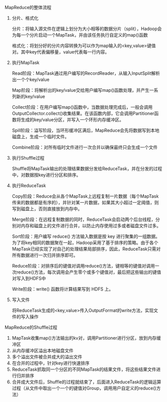 MapReduce的整体流程

1. 分片、格式化

   分片：将输入源文件在逻辑上划分为大小相等的数据分片（split），Hadoop会为每一个分片启动一个MapTask，并由该任务执行自定义的map()函数

   格式化：将划分好的分片内容转换为可以作为map输入的<key,value>键值对。其中key代表偏移量，value代表每一行内容。

2. 执行MapTask

   Read阶段：MapTask通过用户编写的RecordReader，从输入InputSplit解析出一个个key/value

   Map阶段：将解析出的key/value交给用户编写map()函数处理，并产生一系列新的key/value

   Collect阶段：在用户编写map()函数中，当数据处理完成后，一般会调用OutputCollector.collect()收集结果。在该函数内部，它会调用Partitioner函数将生成的key/value分区，并写入一个环形内存缓冲区。

   Spill阶段：溢写阶段，当环形缓冲区满后，MapReduce会先将数据写到本地磁盘上，生成一个临时文件。

   Combine阶段：对所有临时文件进行一次合并以确保最终只会生成一个文件

3. 执行Shuffle过程

   Shuffle将MapTask输出的处理结果数据分发给ReduceTask，并在分发的过程中，对数据按key进行分区和排序。

4. 执行ReduceTask

   Copy阶段：Reduce会从各个MapTask上远程复制一片数据（每个MapTask传来的数据都是有序的），并针对某一片数据，如果其大小超过一定阈值，则写到磁盘上，否则直接放到内存中。

   Merge阶段：在远程复制数据的同时，ReduceTask会启动两个后台线程，分别对内存和磁盘上的文件进行合并，以防止内存使用过多或者磁盘文件过多。

   Sort阶段：用户编写 reduce() 方法输入数据是按 key 进行聚集的一组数据。为了将key相同的数据聚在一起，Hadoop采用了基于排序的策略。由于各个MapTask已经实现了对自己的处理结果局部排序，因此，ReduceTask只需对所有数据进行一次归并排序即可。

   Reduce阶段：对排序后的键值对调用reduce()方法，键相等的键值对调用一次reduce()方法，每次调用会产生零个或多个键值对，最后把这些输出的键值对写入到HDFS中

   Write阶段：write() 函数将计算结果写到 HDFS 上。

5. 写入文件

   将ReduceTask生成的<key,value>传入OutputFormat的write方法，实现文件的写入操作

MapReduce的Shuffle过程

1. MapTask收集map()方法输出的kv对，调用Partitioner进行分区，放到内存缓冲区
2. 从内存缓冲区溢出本地磁盘文件
3. 多个溢出文件被合并成大的溢出文件
4. 在合并的过程中，针对key进行快速排序
5. ReduceTask抓取同一个分区的不同MapTask的结果文件，将这些结果文件进行归并排序
6. 合并成大文件后，Shuffle的过程就结束了，后面进入ReduceTask的逻辑运算过程（从文件中取出一个一个的键值对Group，调用用户自定义的reduce()方法）
